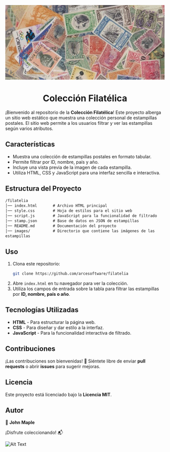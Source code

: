 ![Alt Text](https://github.com/arcesoftware/filatelia/blob/main/images/stamps.JPG?raw=true)
<h1 align="center">Colección Filatélica</h1>

¡Bienvenido al repositorio de la **Colección Filatélica**! Este proyecto alberga un sitio web estático que muestra una colección personal de estampillas postales. El sitio web permite a los usuarios filtrar y ver las estampillas según varios atributos.

## Características
- Muestra una colección de estampillas postales en formato tabular.
- Permite filtrar por ID, nombre, país y año.
- Incluye una vista previa de la imagen de cada estampilla.
- Utiliza HTML, CSS y JavaScript para una interfaz sencilla e interactiva.

## Estructura del Proyecto

```plaintext
/filatelia
│── index.html       # Archivo HTML principal
│── style.css        # Hoja de estilos para el sitio web
│── script.js        # JavaScript para la funcionalidad de filtrado
│── stamp.json       # Base de datos en JSON de estampillas 
│── README.md        # Documentación del proyecto 
│── images/          # Directorio que contiene las imágenes de las estampillas
```

## Uso

1. Clona este repositorio:  
   ```sh
   git clone https://github.com/arcesoftware/filatelia

2. Abre `index.html` en tu navegador para ver la colección.  
3. Utiliza los campos de entrada sobre la tabla para filtrar las estampillas por **ID, nombre, país o año**.

## Tecnologías Utilizadas  

- **HTML** - Para estructurar la página web.  
- **CSS** - Para diseñar y dar estilo a la interfaz.  
- **JavaScript** - Para la funcionalidad interactiva de filtrado.  

## Contribuciones  

¡Las contribuciones son bienvenidas! 🎉 Siéntete libre de enviar **pull requests** o abrir **issues** para sugerir mejoras.

## Licencia  

Este proyecto está licenciado bajo la **Licencia MIT**.  

## Autor  

👤 **John Maple**  

¡Disfrute coleccionando! 📬

![Alt Text](https://github.com/arcesoftware/filatelia/blob/main/images/stamps_cover.JPG?raw=true)
